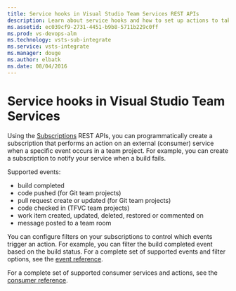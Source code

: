 ```yaml
---
title: Service hooks in Visual Studio Team Services REST APIs
description: Learn about service hooks and how to set up actions to take when specific events occur in Visual Studio Team Services.
ms.assetid: ec039cf9-2731-4451-b9b8-5711b229c0ff
ms.prod: vs-devops-alm
ms.technology: vsts-sub-integrate
ms.service: vsts-integrate
ms.manager: douge
ms.author: elbatk
ms.date: 08/04/2016
---
```


# Service hooks in Visual Studio Team Services
Using the [Subscriptions](https://review.docs.microsoft.com/en-us/rest/api/vsts/servicehooks/?branch=master) REST APIs, you can programmatically create a subscription that performs an action on an external (consumer) service when a specific event 
occurs in a team project. For example, you can create a subscription to notify your service when a build fails.

Supported events:
- build completed
- code pushed (for Git team projects)
- pull request create or updated (for Git team projects)
- code checked in (TFVC team projects)
- work item created, updated, deleted, restored or commented on
- message posted to a team room

You can configure filters on your subscriptions to control which events trigger an action. For example, you can filter the build completed event based on the build status. For a complete set of supported events and filter options, see the [event reference](../../service-hooks/events.md).

For a complete set of supported consumer services and actions, see the [consumer reference](../../service-hooks/consumers.md).